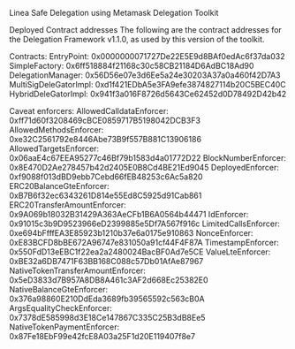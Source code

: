 Linea Safe Delegation using Metamask Delegation Toolkit

Deployed Contract addresses
The following are the contract addresses for the Delegation Framework v1.1.0, as used by this version of the toolkit.

Contracts:
EntryPoint: 0x0000000071727De22E5E9d8BAf0edAc6f37da032
SimpleFactory: 0x6ff518884f21168c30c58CB21184D6AdBC18Ad90
DelegationManager: 0x56D56e07e3d6Ee5a24e30203A37a0a460f42D7A3
MultiSigDeleGatorImpl: 0xd1f421EDbA5e3FA9efe3874827114b20C5BEC40C
HybridDeleGatorImpl: 0x941f3a016F8726d5643Ce62452d0D78492D42b42

Caveat enforcers:
AllowedCalldataEnforcer: 0xff71d60f3208469cBCE0859717B5198042DCB3F3
AllowedMethodsEnforcer: 0xe32C2561792e8446Abe73B9f557B881C13906186
AllowedTargetsEnforcer: 0x06aaE4c67EEA95277c46Bf79b1583d4a01772D22
BlockNumberEnforcer: 0x8E470D2Ae278457b42d2405E0B8Cd4BE21Ed9045
DeployedEnforcer: 0xf9088f013dBD9ebb7Cebd66fEB48253c6Ac5a820
ERC20BalanceGteEnforcer: 0xB7B6f32ec6343261D814e55Ed8C5925d91Cab861
ERC20TransferAmountEnforcer: 0x9A069b18032B31429A363AeCFb1B6A0564b44471
IdEnforcer: 0x91015c3b9D9523966eD2399885e5Df7A567f916c
LimitedCallsEnforcer: 0xe694bFfffEA3E85923b1210b37e6a0175e910863
NonceEnforcer: 0xE83BCFD8bBE672A96747e831050a91cf44F4F87A
TimestampEnforcer: 0x550FdD13eEBC1f22ea2a2480024BacBF0Ad7e5CE
ValueLteEnforcer: 0xBE32a6DB7471F63BB168C088c57Db01AfAe87967
NativeTokenTransferAmountEnforcer: 0x5eD3833d7B957A8DB8A461c3AF2d668Ec25382E0
NativeBalanceGteEnforcer: 0x376a98860E210DdEda3689fb39565592c563cB0A
ArgsEqualityCheckEnforcer: 0x7378dE585998d3E18Ce147867C335C25B3dB8Ee5
NativeTokenPaymentEnforcer: 0x87Fe18EbF99e42fcE8A03a25F1d20E119407f8e7

